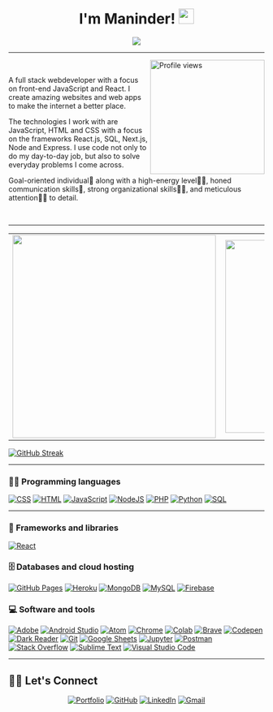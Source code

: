 <h1 align="center">
I'm Maninder! <img src="https://media.giphy.com/media/hvRJCLFzcasrR4ia7z/giphy.gif" width="30"></h1>
<p align="center">
  <a href="https://github.com/DenverCoder1/readme-typing-svg"><img src="https://readme-typing-svg.herokuapp.com?color=%2336BCF7&lines=Full+Stack+Web+Developer+%F0%9F%92%BB;MERN+stack+Dev+%E2%8C%A8%EF%B8%8F;Open+souce+contributor+%F0%9F%A4%9D;%E2%9D%A4%EF%B8%8F+to+add+value+using+code;He+is+a+problem+solver%F0%9F%A7%A9;Cross+Platform+Dev+%F0%9F%8E%AF;Always+learning+new+things+%E2%9C%85&center=true&width=380&height=45"></a>
</p>

<hr />
 <img src="https://res.cloudinary.com/de9lja37o/image/upload/v1640226004/silkMan_rnlnx1.jpg" alt="Profile views" align='right' width='225'/> <a href="https://github.com/github4maninder"> </a>
<br/>

A full stack webdeveloper with a focus on front-end JavaScript and React. I create amazing websites and web apps to make the internet a better place.

The technologies I work with are JavaScript, HTML and CSS with a focus on the frameworks React.js, SQL, Next.js, Node and Express. I use code not only to do my day-to-day job, but also to solve everyday problems I come across.
<br/>

Goal-oriented individual🎯 along with a high-energy level🤹‍♀️, honed communication skills👐, strong organizational skills👮‍♀️, and meticulous attention🕵️‍♀️ to detail.
<br/>

<br/>
<hr />

<center>
  <table>	  
	  <td><img width="400px" align="left" src="https://github-readme-stats.vercel.app/api?username=github4maninder&count_private=true&theme=radical&hide_border=true&show_icons=true" /></td>
      <td><img width="380px" align="left" src="https://github-readme-stats.vercel.app/api/top-langs/?username=github4maninder&layout=compact&theme=gotham&hide_border=true&langs_count=10" /></td>
  </table>  
</center>  

[![GitHub Streak](https://github-readme-streak-stats.herokuapp.com?user=github4maninder&theme=radical&hide_border=true&date_format=M%20j%5B%2C%20Y%5D)](https://git.io/streak-stats)

<hr />
<h3> 👨‍💻 Programming languages </h3>

<p>
    <a href="https://github.com/search?q=user%3ADenverCoder1+is%3Arepo+language%3Acss"><img alt="CSS" src="https://img.shields.io/badge/CSS%20-%231572B6.svg?logo=css3&logoColor=white"></a>
    <a href="https://github.com/search?q=user%3ADenverCoder1+is%3Arepo+language%3Ahtml"><img alt="HTML" src="https://img.shields.io/badge/HTML%20-%23E34F26.svg?logo=html5&logoColor=white"></a>
    <a href="https://github.com/search?q=user%3ADenverCoder1+is%3Arepo+language%3Ajavascript"><img alt="JavaScript" src="https://img.shields.io/badge/JavaScript%20-%23F7DF1E.svg?logo=javascript&logoColor=black"></a>
    <a href="https://github.com/search?q=user%3ADenverCoder1+is%3Arepo+language%3Ajavascript"><img alt="NodeJS" src="https://img.shields.io/badge/Node.js%20-%2343853D.svg?logo=node.js&logoColor=white"></a>
    <a href="https://github.com/search?q=user%3ADenverCoder1+is%3Arepo+language%3Aphp"><img alt="PHP" src="https://img.shields.io/badge/PHP-%23777BB4.svg?logo=php&logoColor=white"></a>
    <a href="https://github.com/search?q=user%3ADenverCoder1+is%3Arepo+language%3Apython"><img alt="Python" src="https://img.shields.io/badge/Python%20-%2314354C.svg?logo=python&logoColor=white"></a>
    <a href="https://github.com/search?q=user%3ADenverCoder1+is%3Arepo+language%3Asql"><img alt="SQL" src="https://img.shields.io/badge/SQL%20-%23025E8C.svg?logo=amazon-dynamodb&logoColor=white"></a>

<hr />

### 🧰 Frameworks and libraries

<p>
    <a href="https://reactjs.org/"><img alt="React" src="https://img.shields.io/badge/React%20-%2320232a.svg?logo=react&logoColor=%2361DAFB"></a>
   
</p>

### 🗄️ Databases and cloud hosting

<p>
    <a href="#"><img alt="GitHub Pages" src="https://img.shields.io/badge/GitHub%20Pages-%23327FC7.svg?logo=github&logoColor=white"></a>
    <a href="https://www.heroku.com/"><img alt="Heroku" src="https://img.shields.io/badge/Heroku%20-%23430098.svg?logo=heroku&logoColor=white"></a>
    <a href="https://www.mongodb.com/"><img alt="MongoDB" src ="https://img.shields.io/badge/MongoDB-%234ea94b.svg?logo=mongodb&logoColor=white"></a>
    <a href="https://www.mysql.com/"><img alt="MySQL" src="https://img.shields.io/badge/MySQL-%2300f.svg?logo=mysql&logoColor=white"></a>
    <a href="https://firebase.google.com/"><img alt="Firebase" src ="https://img.shields.io/badge/Firebase-%23316192.svg?logo=firebase&logoColor=white"></a>
</p>

### 💻 Software and tools

<p>
    <a href="#"><img alt="Adobe" src="https://img.shields.io/badge/Adobe%20-%23FF0000.svg?logo=adobe&logoColor=white"></a>
    <a href="#"><img alt="Android Studio" src="https://img.shields.io/badge/Android%20Studio-008678.svg?logo=android-studio&logoColor=white"></a>
    <a href="#"><img alt="Atom" src="https://img.shields.io/badge/Atom-3DDC84?logo=atom&logoColor=white"></a>
    <a href="#"><img alt="Chrome" src="https://img.shields.io/badge/Chrome-3DDC84?logo=google-chrome&logoColor=white"></a>
    <a href="#"><img alt="Colab" src="https://img.shields.io/badge/Colab-00b56a.svg?logo=google-colab&logoColor=white"></a>
    <a href="#"><img alt="Brave" src="https://img.shields.io/badge/-Brave-FB542B?logo=brave&logoColor=white"></a>
    <a href="#"><img alt="Codepen" src="https://img.shields.io/badge/Codepen-000000.svg?logo=codepen&logoColor=white"></a>
    <a href="#"><img alt="Dark Reader" src="https://img.shields.io/badge/-Dark%20Reader-141E24?logo=dark-reader&logoColor=white"></a>
    <a href="#"><img alt="Git" src="https://img.shields.io/badge/Git%20-%23F05033.svg?logo=git&logoColor=white"></a>
    <a href="#"><img alt="Google Sheets" src="https://img.shields.io/badge/Google%20Sheets%20-%2334A853.svg?logo=google%20sheets&logoColor=white"></a>
    <a href="#"><img alt="Jupyter" src="https://img.shields.io/badge/Jupyter%20-%23F37626.svg?logo=Jupyter&logoColor=white"></a>
    <a href="#"><img alt="Postman" src="https://img.shields.io/badge/Postman-FF6C37?logo=postman&logoColor=white"></a>
    <a href="#"><img alt="Stack Overflow" src="https://img.shields.io/badge/-Stack%20Overflow-FE7A16?logo=stack-overflow&logoColor=white"></a>
    <a href="#"><img alt="Sublime Text" src="https://img.shields.io/badge/-Sublime%20Text-302E31?logo=sublime-text&logoColor=white"></a>
    <a href="#"><img alt="Visual Studio Code" src="https://img.shields.io/badge/Visual%20Studio%20Code-0078d7.svg?logo=visual-studio-code&logoColor=white"></a>
</p>

<hr />

## 🙋‍♀️ Let's Connect
<p align="center">
	<a href="https://github.com/github4maninder" target="_blank"><img src="https://img.icons8.com/bubbles/50/000000/web.png" alt="Portfolio"/></a>
	<a href="https://github.com/github4maninder" target="_blank"><img src="https://img.icons8.com/bubbles/50/000000/github.png" alt="GitHub"/></a>
	<a href="https://github.com/github4maninder" target="_blank"><img src="https://img.icons8.com/bubbles/50/000000/linkedin.png" alt="LinkedIn"/></a>
	<a href="mailto:maninder.email@gmail.com" target="_blank"><img src="https://img.icons8.com/bubbles/50/000000/gmail.png" alt="Gmail"/></a>
</p>
